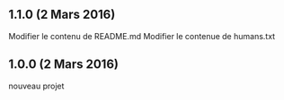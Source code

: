 ## 1.1.0 (2 Mars 2016)
Modifier le contenu de README.md
Modifier le contenue de humans.txt

## 1.0.0 (2 Mars 2016)
nouveau projet
